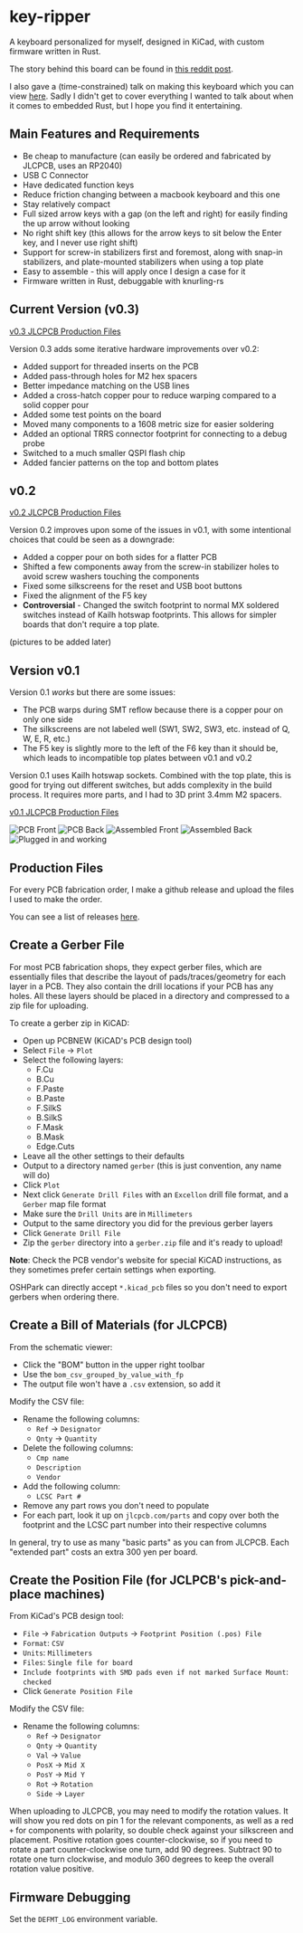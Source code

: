 # key-ripper

A keyboard personalized for myself, designed in KiCad, with custom firmware written in Rust.

The story behind this board can be found in [this reddit post](https://www.reddit.com/r/MechanicalKeyboards/comments/vtlujd/i_built_a_keyboard_pcb_and_wrote_firmware_for_it/).

I also gave a (time-constrained) talk on making this keyboard which you can view [here](https://www.youtube.com/watch?v=x7LQevYn7d0).
Sadly I didn't get to cover everything I wanted to talk about when it comes to embedded Rust, but I hope you find it entertaining.

## Main Features and Requirements

* Be cheap to manufacture (can easily be ordered and fabricated by JLCPCB, uses an RP2040)
* USB C Connector
* Have dedicated function keys
* Reduce friction changing between a macbook keyboard and this one
* Stay relatively compact
* Full sized arrow keys with a gap (on the left and right) for easily finding the up arrow without looking
* No right shift key (this allows for the arrow keys to sit below the Enter key, and I never use right shift)
* Support for screw-in stabilizers first and foremost, along with snap-in stabilizers, and plate-mounted stabilizers when using a top plate
* Easy to assemble - this will apply once I design a case for it
* Firmware written in Rust, debuggable with knurling-rs

## Current Version (v0.3)

[v0.3 JLCPCB Production Files](https://github.com/bschwind/key-ripper/releases/tag/v0.3)

Version 0.3 adds some iterative hardware improvements over v0.2:

* Added support for threaded inserts on the PCB
* Added pass-through holes for M2 hex spacers
* Better impedance matching on the USB lines
* Added a cross-hatch copper pour to reduce warping compared to a solid copper pour
* Added some test points on the board
* Moved many components to a 1608 metric size for easier soldering
* Added an optional TRRS connector footprint for connecting to a debug probe
* Switched to a much smaller QSPI flash chip
* Added fancier patterns on the top and bottom plates

## v0.2

[v0.2 JLCPCB Production Files](https://github.com/bschwind/key-ripper/releases/tag/v0.2)

Version 0.2 improves upon some of the issues in v0.1, with some intentional choices that could be seen as a downgrade:

* Added a copper pour on both sides for a flatter PCB
* Shifted a few components away from the screw-in stabilizer holes to avoid screw washers touching the components
* Fixed some silkscreens for the reset and USB boot buttons
* Fixed the alignment of the F5 key
* **Controversial** - Changed the switch footprint to normal MX soldered switches instead of Kailh hotswap footprints. This allows for simpler boards that don't require a top plate.

(pictures to be added later)

## Version v0.1

Version 0.1 _works_ but there are some issues:

* The PCB warps during SMT reflow because there is a copper pour on only one side
* The silkscreens are not labeled well (SW1, SW2, SW3, etc. instead of Q, W, E, R, etc.)
* The F5 key is slightly more to the left of the F6 key than it should be, which leads to incompatible top plates between v0.1 and v0.2

Version 0.1 uses Kailh hotswap sockets. Combined with the top plate, this is good for trying out different switches, but adds complexity
in the build process. It requires more parts, and I had to 3D print 3.4mm M2 spacers.

[v0.1 JLCPCB Production Files](https://github.com/bschwind/key-ripper/releases/tag/v0.1)

![PCB Front](https://i.imgur.com/pEsHZqL.jpeg)
![PCB Back](https://i.imgur.com/iWDIUL9.jpeg)
![Assembled Front](https://i.imgur.com/rEM1gKr.jpeg)
![Assembled Back](https://i.imgur.com/TvYkt1t.jpeg)
![Plugged in and working](https://i.imgur.com/G42Mo8T.jpeg)

## Production Files

For every PCB fabrication order, I make a github release and upload the files I used to make the order.

You can see a list of releases [here](https://github.com/bschwind/key-ripper/releases).

## Create a Gerber File

For most PCB fabrication shops, they expect gerber files, which are essentially files that describe the layout of pads/traces/geometry for each layer in a PCB. They also contain the drill locations if your PCB has any holes. All these layers should be placed in a directory and compressed to a zip file for uploading.

To create a gerber zip in KiCAD:

* Open up PCBNEW (KiCAD's PCB design tool)
* Select `File` -> `Plot`
* Select the following layers:
    * F.Cu
    * B.Cu
    * F.Paste
    * B.Paste
    * F.SilkS
    * B.SilkS
    * F.Mask
    * B.Mask
    * Edge.Cuts
* Leave all the other settings to their defaults
* Output to a directory named `gerber` (this is just convention, any name will do)
* Click `Plot`
* Next click `Generate Drill Files` with an `Excellon` drill file format, and a `Gerber` map file format
* Make sure the `Drill Units` are in `Millimeters`
* Output to the same directory you did for the previous gerber layers
* Click `Generate Drill File`
* Zip the `gerber` directory into a `gerber.zip` file and it's ready to upload!

**Note**: Check the PCB vendor's website for special KiCAD instructions, as they sometimes prefer certain settings when exporting.

OSHPark can directly accept `*.kicad_pcb` files so you don't need to export gerbers when ordering there.

## Create a Bill of Materials (for JLCPCB)

From the schematic viewer:

* Click the "BOM" button in the upper right toolbar
* Use the `bom_csv_grouped_by_value_with_fp`
* The output file won't have a `.csv` extension, so add it

Modify the CSV file:
* Rename the following columns:
    * `Ref` -> `Designator`
    * `Qnty` -> `Quantity`
* Delete the following columns:
    * `Cmp name`
    * `Description`
    * `Vendor`
* Add the following column:
    * `LCSC Part #`
* Remove any part rows you don't need to populate
* For each part, look it up on `jlcpcb.com/parts` and copy over both the footprint and the LCSC part number into their respective columns

In general, try to use as many "basic parts" as you can from JLCPCB. Each "extended part" costs an extra 300 yen per board.

## Create the Position File (for JCLPCB's pick-and-place machines)

From KiCad's PCB design tool:

* `File` -> `Fabrication Outputs` -> `Footprint Position (.pos) File`
* `Format`: `CSV`
* `Units`: `Millimeters`
* `Files`: `Single file for board`
* `Include footprints with SMD pads even if not marked Surface Mount`: `checked`
* Click `Generate Position File`

Modify the CSV file:

* Rename the following columns:
    * `Ref` -> `Designator`
    * `Qnty` -> `Quantity`
    * `Val` -> `Value`
    * `PosX` -> `Mid X`
    * `PosY` -> `Mid Y`
    * `Rot` -> `Rotation`
    * `Side` -> `Layer`

When uploading to JLCPCB, you may need to modify the rotation values. It will show you red dots on pin 1 for the relevant components, as well as a red `+` for components with polarity, so double check against your silkscreen and placement. Positive rotation goes counter-clockwise, so if you need to rotate a part counter-clockwise one turn, add 90 degrees. Subtract 90 to rotate one turn clockwise, and modulo 360 degrees to keep the overall rotation value positive.

## Firmware Debugging

Set the `DEFMT_LOG` environment variable.
